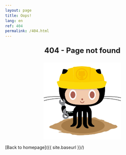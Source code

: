 ```yaml
---
layout: page
title: Oops!
lang: en
ref: 404
permalink: /404.html
---
```


<p style="text-align: center; font-weight: bold; font-size: 24px;">
404 - Page not found
</p>

<p style="text-align: center;">
  <img src="../assets/images/404.jpg" alt="Under Construction" style="max-width: 50%; height: auto;">
</p>

[Back to homepage]({{ site.baseurl }}/)